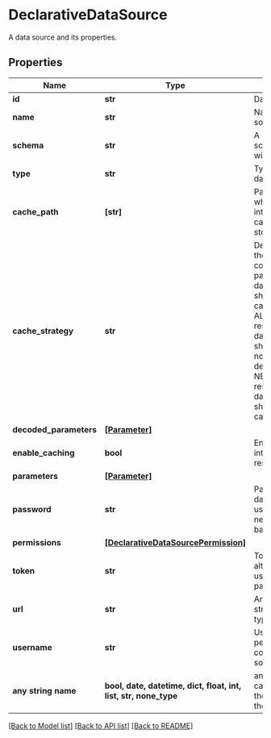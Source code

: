 # DeclarativeDataSource

A data source and its properties.

## Properties
Name | Type | Description | Notes
------------ | ------------- | ------------- | -------------
**id** | **str** | Data source ID. | 
**name** | **str** | Name of the data source. | 
**schema** | **str** | A scheme/database with the data. | 
**type** | **str** | Type of database. | 
**cache_path** | **[str]** | Path to schema, where intermediate caches are stored. | [optional] 
**cache_strategy** | **str** | Determines how the results coming from a particular datasource should be cached. - ALWAYS: The results from the datasource should be cached normally (the default). - NEVER: The results from the datasource should never be cached. | [optional] 
**decoded_parameters** | [**[Parameter]**](Parameter.md) |  | [optional] 
**enable_caching** | **bool** | Enable caching of intermediate results. | [optional] 
**parameters** | [**[Parameter]**](Parameter.md) |  | [optional] 
**password** | **str** | Password for the data-source user, property is never returned back. | [optional] 
**permissions** | [**[DeclarativeDataSourcePermission]**](DeclarativeDataSourcePermission.md) |  | [optional] 
**token** | **str** | Token as an alternative to username and password. | [optional] 
**url** | **str** | An connection string relevant to type of database. | [optional] 
**username** | **str** | User with permission connect the data source/database. | [optional] 
**any string name** | **bool, date, datetime, dict, float, int, list, str, none_type** | any string name can be used but the value must be the correct type | [optional]

[[Back to Model list]](../README.md#documentation-for-models) [[Back to API list]](../README.md#documentation-for-api-endpoints) [[Back to README]](../README.md)


